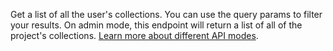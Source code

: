 Get a list of all the user's collections. You can use the query params to filter your results. On admin mode, this endpoint will return a list of all of the project's collections. [Learn more about different API modes](/docs/admin).